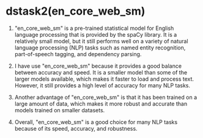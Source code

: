 # dstask2(en_core_web_sm)

1. "en_core_web_sm" is a pre-trained statistical model for English language processing that is provided by the spaCy library. It is a relatively small model, but it still performs well on a variety of natural language processing (NLP) tasks such as named entity recognition, part-of-speech tagging, and dependency parsing.
2. I have use "en_core_web_sm" because it provides a good balance between accuracy and speed. It is a smaller model than some of the larger models available, which makes it faster to load and process text. However, it still provides a high level of accuracy for many NLP tasks.

3. Another advantage of "en_core_web_sm" is that it has been trained on a large amount of data, which makes it more robust and accurate than models trained on smaller datasets.

4. Overall, "en_core_web_sm" is a good choice for many NLP tasks because of its speed, accuracy, and robustness.

